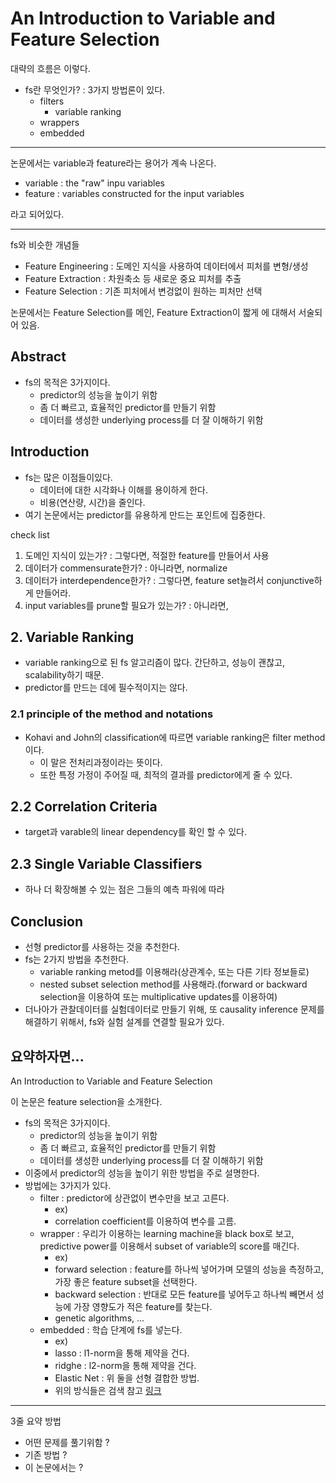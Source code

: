 # An Introduction to Variable and Feature Selection
대략의 흐름은 이렇다.
- fs란 무엇인가? : 3가지 방법론이 있다.
  - filters
    - variable ranking
  - wrappers
  - embedded
---
논문에서는 variable과 feature라는 용어가 계속 나온다.
- variable : the "raw" inpu variables
- feature : variables constructed for the input variables  

라고 되어있다.

---
fs와 비슷한 개념들
- Feature Engineering : 도메인 지식을 사용하여 데이터에서 피처를 변형/생성
- Feature Extraction : 차원축소 등 새로운 중요 피처를 추출
- Feature Selection : 기존 피처에서 변겅없이 원하는 피처만 선택    

논문에서는 Feature Selection를 메인, Feature Extraction이 짧게 에 대해서 서술되어 있음.

## Abstract
- fs의 목적은 3가지이다.
  - predictor의 성능을 높이기 위함
  - 좀 더 빠르고, 효율적인 predictor를 만들기 위함
  - 데이터를 생성한 underlying process를 더 잘 이해하기 위함

## Introduction
- fs는 많은 이점들이있다.
  - 데이터에 대한 시각화나 이해를 용이하게 한다.
  - 비용(연산량, 시간)을 줄인다.
- 여기 논문에서는 predictor를 유용하게 만드는 포인트에 집중한다.


check list
1. 도메인 지식이 있는가? : 그렇다면, 적절한 feature를 만들어서 사용
2. 데이터가 commensurate한가? : 아니라면, normalize
3. 데이터가 interdependence한가? : 그렇다면, feature set늘려서 conjunctive하게 만들어라.
4. input variables를 prune할 필요가 있는가? : 아니라면, 

## 2. Variable Ranking
- variable ranking으로 된 fs 알고리즘이 많다. 간단하고, 성능이 괜찮고, scalability하기 때문.
- predictor를 만드는 데에 필수적이지는 않다.


### 2.1 principle of the method and notations
- Kohavi and John의 classification에 따르면 variable ranking은 filter method이다. 
  - 이 말은 전처리과정이라는 뜻이다.
  - 또한 특정 가정이 주어질 때, 최적의 결과를 predictor에게 줄 수 있다.

## 2.2 Correlation Criteria
- target과  varable의 linear dependency를 확인 할 수 있다.

## 2.3 Single Variable Classifiers
- 하나 더 확장해볼 수 있는 점은 그들의 예측 파워에 따라

## Conclusion
- 선형 predictor를 사용하는 것을 추천한다.
- fs는 2가지 방법을 추천한다. 
  - variable ranking metod를 이용해라(상관계수, 또는 다른 기타 정보들로)
  - nested subset selection method를 사용해라.(forward or backward selection을 이용하여 또는 multiplicative updates를 이용하여)
- 더나아가 관찰데이터를 실험데이터로 만들기 위해, 또 causality inference 문제를 해결하기 위해서, fs와 실험 설계를 연결할 필요가 있다.

## 요약하자면...
An Introduction to Variable and Feature Selection

이 논문은 feature selection을 소개한다.
- fs의 목적은 3가지이다.
  - predictor의 성능을 높이기 위함
  - 좀 더 빠르고, 효율적인 predictor를 만들기 위함
  - 데이터를 생성한 underlying process를 더 잘 이해하기 위함
- 이중에서 predictor의 성능을 높이기 위한 방법을 주로 설명한다.
- 방법에는 3가지가 있다.
  - filter : predictor에 상관없이 변수만을 보고 고른다.
    - ex) 
    - correlation coefficient를 이용하여 변수를 고름.
  - wrapper : 우리가 이용하는 learning machine을 black box로 보고, predictive power를 이용해서 subset of variable의 score를 매긴다.
    - ex) 
    - forward selection : feature를 하나씩 넣어가며 모델의 성능을 측정하고, 가장 좋은 feature subset을 선택한다.
    - backward selection : 반대로 모든 feature를 넣어두고 하나씩 빼면서 성능에 가장 영향도가 적은 feature를 찾는다.
    - genetic algorithms, ...
  - embedded : 학습 단계에 fs를 넣는다.
    - ex)
    - lasso : l1-norm을 통해 제약을 건다.
    - ridghe : l2-norm을 통해 제약을 건다.
    - Elastic Net : 위 둘을 선형 결합한 방법.
    - 위의 방식들은 검색 참고 [링크](https://subinium.github.io/feature-selection/)


---
3줄 요약 방법
- 어떤 문제를 풀기위함 ?
- 기존 방법 ?
- 이 논문에서는 ?
